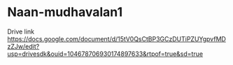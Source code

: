 # Naan-mudhavalan1 
Drive link
https://docs.google.com/document/d/15tV0QsCtBP3GCzDUTiPZUYgpvfMDzZJw/edit?usp=drivesdk&ouid=104678706930174897633&rtpof=true&sd=true
